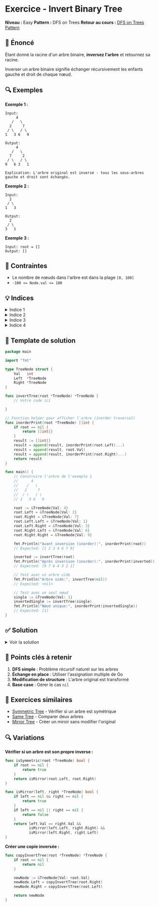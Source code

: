 # Exercice - Invert Binary Tree

**Niveau :** Easy
**Pattern :** DFS on Trees
**Retour au cours :** [DFS on Trees Pattern](../../courses/05-dfs-tree.md)

## 📝 Énoncé

Étant donné la racine d'un arbre binaire, **inversez l'arbre** et retournez sa racine.

Inverser un arbre binaire signifie échanger récursivement les enfants gauche et droit de chaque nœud.

## 🔍 Exemples

**Exemple 1 :**
```
Input:
     4
   /   \
  2     7
 / \   / \
1   3 6   9

Output:
     4
   /   \
  7     2
 / \   / \
9   6 3   1

Explication: L'arbre original est inversé - tous les sous-arbres gauche et droit sont échangés.
```

**Exemple 2 :**
```
Input:
  2
 / \
1   3

Output:
  2
 / \
3   1
```

**Exemple 3 :**
```
Input: root = []
Output: []
```

## 🎯 Contraintes

- Le nombre de nœuds dans l'arbre est dans la plage `[0, 100]`
- `-100 <= Node.val <= 100`

## 💡 Indices

<details>
<summary>Indice 1</summary>

C'est un problème de **DFS récursive**. Pour chaque nœud, échangez ses enfants gauche et droit, puis inversez récursivement les sous-arbres.

</details>

<details>
<summary>Indice 2</summary>

Cas de base : si le nœud est `nil`, retournez `nil`.

</details>

<details>
<summary>Indice 3</summary>

L'algorithme : `swap(node.Left, node.Right)`, puis `invertTree(node.Left)` et `invertTree(node.Right)`.

</details>

<details>
<summary>Indice 4</summary>

Vous pouvez aussi résoudre ce problème de manière itérative avec une stack ou une queue.

</details>

## 🔨 Template de solution

```go
package main

import "fmt"

type TreeNode struct {
    Val   int
    Left  *TreeNode
    Right *TreeNode
}

func invertTree(root *TreeNode) *TreeNode {
    // Votre code ici

}

// Fonction helper pour afficher l'arbre (inorder traversal)
func inorderPrint(root *TreeNode) []int {
    if root == nil {
        return []int{}
    }
    result := []int{}
    result = append(result, inorderPrint(root.Left)...)
    result = append(result, root.Val)
    result = append(result, inorderPrint(root.Right)...)
    return result
}

func main() {
    // Construire l'arbre de l'exemple 1
    //      4
    //    /   \
    //   2     7
    //  / \   / \
    // 1   3 6   9

    root := &TreeNode{Val: 4}
    root.Left = &TreeNode{Val: 2}
    root.Right = &TreeNode{Val: 7}
    root.Left.Left = &TreeNode{Val: 1}
    root.Left.Right = &TreeNode{Val: 3}
    root.Right.Left = &TreeNode{Val: 6}
    root.Right.Right = &TreeNode{Val: 9}

    fmt.Println("Avant inversion (inorder):", inorderPrint(root))
    // Expected: [1 2 3 4 6 7 9]

    inverted := invertTree(root)
    fmt.Println("Après inversion (inorder):", inorderPrint(inverted))
    // Expected: [9 7 6 4 3 2 1]

    // Test avec un arbre vide
    fmt.Println("Arbre vide:", invertTree(nil))
    // Expected: <nil>

    // Test avec un seul nœud
    single := &TreeNode{Val: 1}
    invertedSingle := invertTree(single)
    fmt.Println("Nœud unique:", inorderPrint(invertedSingle))
    // Expected: [1]
}
```

## ✅ Solution

<details>
<summary>Voir la solution</summary>

```go
func invertTree(root *TreeNode) *TreeNode {
    if root == nil {
        return nil
    }

    // Échanger les enfants gauche et droit
    root.Left, root.Right = root.Right, root.Left

    // Inverser récursivement les sous-arbres
    invertTree(root.Left)
    invertTree(root.Right)

    return root
}
```

**Version alternative (inversion puis récursion) :**

```go
func invertTree(root *TreeNode) *TreeNode {
    if root == nil {
        return nil
    }

    // Inverser récursivement les sous-arbres d'abord
    left := invertTree(root.Left)
    right := invertTree(root.Right)

    // Puis échanger
    root.Left = right
    root.Right = left

    return root
}
```

**Version itérative avec queue (BFS) :**

```go
func invertTree(root *TreeNode) *TreeNode {
    if root == nil {
        return nil
    }

    queue := []*TreeNode{root}

    for len(queue) > 0 {
        node := queue[0]
        queue = queue[1:]

        // Échanger les enfants
        node.Left, node.Right = node.Right, node.Left

        // Ajouter les enfants à la queue
        if node.Left != nil {
            queue = append(queue, node.Left)
        }
        if node.Right != nil {
            queue = append(queue, node.Right)
        }
    }

    return root
}
```

**Version itérative avec stack (DFS) :**

```go
func invertTree(root *TreeNode) *TreeNode {
    if root == nil {
        return nil
    }

    stack := []*TreeNode{root}

    for len(stack) > 0 {
        node := stack[len(stack)-1]
        stack = stack[:len(stack)-1]

        // Échanger les enfants
        node.Left, node.Right = node.Right, node.Left

        // Ajouter les enfants à la stack
        if node.Left != nil {
            stack = append(stack, node.Left)
        }
        if node.Right != nil {
            stack = append(stack, node.Right)
        }
    }

    return root
}
```

**Simulation pour l'arbre d'exemple :**

```
Original:     4           Étape 1: Inverser 4
           /     \                    4
          2       7                 /   \
         / \     / \               7     2
        1   3   6   9             / \   / \
                                 6   9 1   3

Étape 2: Inverser 7    Étape 3: Inverser 2
        4                      4
      /   \                  /   \
     7     2                7     2
    / \   / \              / \   / \
   9   6 1   3            9   6 3   1

Final:      4
          /   \
         7     2
        / \   / \
       9   6 3   1
```

**Complexité :**
- Temps : O(N) où N = nombre de nœuds (on visite chaque nœud une fois)
- Espace :
  - Récursif : O(H) où H = hauteur de l'arbre (pile de récursion)
  - Itératif : O(W) où W = largeur maximale de l'arbre (queue/stack)

**Points critiques :**
1. **Modification en place** : L'arbre original est modifié
2. **Échange simple** : `root.Left, root.Right = root.Right, root.Left`
3. **Récursion sur les deux sous-arbres** : Ne pas oublier d'inverser les enfants
4. **Retour de la racine** : Importante pour chaîner les opérations

</details>

## 🎯 Points clés à retenir

1. **DFS simple** : Problème récursif naturel sur les arbres
2. **Échange en place** : Utiliser l'assignation multiple de Go
3. **Modification de structure** : L'arbre original est transformé
4. **Base case** : Gérer le cas `nil`

## 🚀 Exercices similaires

- [Symmetric Tree](../easy/symmetric-tree.md) - Vérifier si un arbre est symétrique
- [Same Tree](../easy/same-tree.md) - Comparer deux arbres
- [Mirror Tree](../easy/mirror-tree.md) - Créer un miroir sans modifier l'original

## 🔍 Variations

**Vérifier si un arbre est son propre inverse :**
```go
func isSymmetric(root *TreeNode) bool {
    if root == nil {
        return true
    }
    return isMirror(root.Left, root.Right)
}

func isMirror(left, right *TreeNode) bool {
    if left == nil && right == nil {
        return true
    }
    if left == nil || right == nil {
        return false
    }
    return left.Val == right.Val &&
           isMirror(left.Left, right.Right) &&
           isMirror(left.Right, right.Left)
}
```

**Créer une copie inversée :**
```go
func copyInvertTree(root *TreeNode) *TreeNode {
    if root == nil {
        return nil
    }

    newNode := &TreeNode{Val: root.Val}
    newNode.Left = copyInvertTree(root.Right)
    newNode.Right = copyInvertTree(root.Left)

    return newNode
}
```